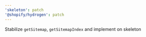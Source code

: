 ```yaml
---
'skeleton': patch
'@shopify/hydrogen': patch
---
```


Stabilize `getSitemap`, `getSitemapIndex` and implement on skeleton
